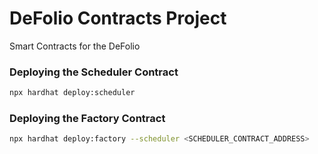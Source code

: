 # DeFolio Contracts Project

Smart Contracts for the DeFolio

### Deploying the Scheduler Contract

```bash
npx hardhat deploy:scheduler
```

### Deploying the Factory Contract

```bash
npx hardhat deploy:factory --scheduler <SCHEDULER_CONTRACT_ADDRESS>
```

